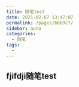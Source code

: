 ```yaml
---
title: 随笔test
date: 2021-02-07 13:47:07
permalink: /pages/b6b9c7/
sidebar: auto
categories:
  - 随笔
tags:
  - 
---
```

## fjifdji随笔test